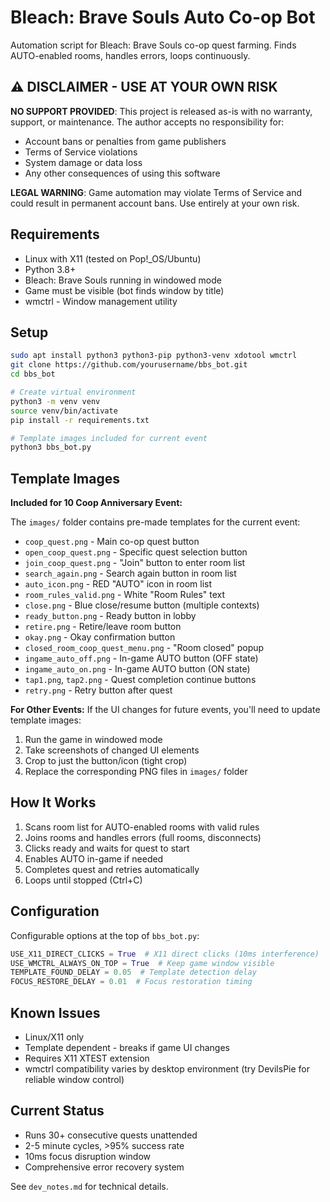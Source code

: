 # Bleach: Brave Souls Auto Co-op Bot

Automation script for Bleach: Brave Souls co-op quest farming. Finds AUTO-enabled rooms, handles errors, loops continuously.

## ⚠️ DISCLAIMER - USE AT YOUR OWN RISK

**NO SUPPORT PROVIDED**: This project is released as-is with no warranty, support, or maintenance. The author accepts no responsibility for:
- Account bans or penalties from game publishers
- Terms of Service violations 
- System damage or data loss
- Any other consequences of using this software

**LEGAL WARNING**: Game automation may violate Terms of Service and could result in permanent account bans. Use entirely at your own risk.

## Requirements

- Linux with X11 (tested on Pop!_OS/Ubuntu)
- Python 3.8+
- Bleach: Brave Souls running in windowed mode
- Game must be visible (bot finds window by title)
- wmctrl - Window management utility

## Setup

```bash
sudo apt install python3 python3-pip python3-venv xdotool wmctrl
git clone https://github.com/yourusername/bbs_bot.git
cd bbs_bot

# Create virtual environment
python3 -m venv venv
source venv/bin/activate
pip install -r requirements.txt

# Template images included for current event
python3 bbs_bot.py
```

## Template Images

**Included for 10 Coop Anniversary Event:**

The `images/` folder contains pre-made templates for the current event:
- `coop_quest.png` - Main co-op quest button
- `open_coop_quest.png` - Specific quest selection button  
- `join_coop_quest.png` - "Join" button to enter room list
- `search_again.png` - Search again button in room list
- `auto_icon.png` - RED "AUTO" icon in room list
- `room_rules_valid.png` - White "Room Rules" text
- `close.png` - Blue close/resume button (multiple contexts)
- `ready_button.png` - Ready button in lobby
- `retire.png` - Retire/leave room button
- `okay.png` - Okay confirmation button
- `closed_room_coop_quest_menu.png` - "Room closed" popup
- `ingame_auto_off.png` - In-game AUTO button (OFF state)
- `ingame_auto_on.png` - In-game AUTO button (ON state)  
- `tap1.png`, `tap2.png` - Quest completion continue buttons
- `retry.png` - Retry button after quest

**For Other Events:**
If the UI changes for future events, you'll need to update template images:
1. Run the game in windowed mode
2. Take screenshots of changed UI elements
3. Crop to just the button/icon (tight crop)  
4. Replace the corresponding PNG files in `images/` folder

## How It Works

1. Scans room list for AUTO-enabled rooms with valid rules
2. Joins rooms and handles errors (full rooms, disconnects)
3. Clicks ready and waits for quest to start
4. Enables AUTO in-game if needed
5. Completes quest and retries automatically
6. Loops until stopped (Ctrl+C)

## Configuration

Configurable options at the top of `bbs_bot.py`:

```python
USE_X11_DIRECT_CLICKS = True  # X11 direct clicks (10ms interference)
USE_WMCTRL_ALWAYS_ON_TOP = True  # Keep game window visible
TEMPLATE_FOUND_DELAY = 0.05  # Template detection delay
FOCUS_RESTORE_DELAY = 0.01  # Focus restoration timing
```

## Known Issues

- Linux/X11 only
- Template dependent - breaks if game UI changes
- Requires X11 XTEST extension
- wmctrl compatibility varies by desktop environment (try DevilsPie for reliable window control)

## Current Status

- Runs 30+ consecutive quests unattended
- 2-5 minute cycles, >95% success rate  
- 10ms focus disruption window
- Comprehensive error recovery system

See `dev_notes.md` for technical details.